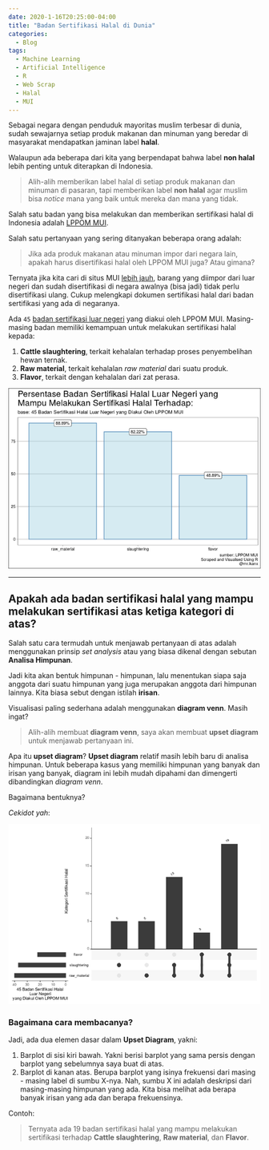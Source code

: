 ```yaml
---
date: 2020-1-16T20:25:00-04:00
title: "Badan Sertifikasi Halal di Dunia"
categories:
  - Blog
tags:
  - Machine Learning
  - Artificial Intelligence
  - R
  - Web Scrap
  - Halal
  - MUI
---
```


Sebagai negara dengan penduduk mayoritas muslim terbesar di dunia, sudah
sewajarnya setiap produk makanan dan minuman yang beredar di masyarakat
mendapatkan jaminan label **halal**.

Walaupun ada beberapa dari kita yang berpendapat bahwa label **non
halal** lebih penting untuk diterapkan di Indonesia.

> Alih-alih memberikan label halal di setiap produk makanan dan minuman
> di pasaran, tapi memberikan label **non halal** agar muslim bisa
> *notice* mana yang baik untuk mereka dan mana yang tidak.

Salah satu badan yang bisa melakukan dan memberikan sertifikasi halal di
Indonesia adalah [LPPOM MUI](http://www.halalmui.org/mui14/).

Salah satu pertanyaan yang sering ditanyakan beberapa orang adalah:

> Jika ada produk makanan atau minuman impor dari negara lain, apakah
> harus disertifikasi halal oleh LPPOM MUI juga? Atau gimana?

Ternyata jika kita cari di situs MUI [lebih
jauh](http://www.halalmui.org/mui14/main/page/list-of-halal-certification-bodies),
barang yang diimpor dari luar negeri dan sudah disertifikasi di negara
awalnya (bisa jadi) tidak perlu disertifikasi ulang. Cukup melengkapi
dokumen sertifikasi halal dari badan sertifikasi yang ada di negaranya.

Ada `45` [badan sertifikasi luar
negeri](http://www.halalmui.org/mui14/main/page/list-of-halal-certification-bodies)
yang diakui oleh LPPOM MUI. Masing-masing badan memiliki kemampuan untuk
melakukan sertifikasi halal kepada:

1.  **Cattle slaughtering**, terkait kehalalan terhadap proses
    penyembelihan hewan ternak.
2.  **Raw material**, terkait kehalalan *raw material* dari suatu
    produk.
3.  **Flavor**, terkait dengan kehalalan dari zat
perasa.

![text](https://raw.githubusercontent.com/ikanx101/belajaR/master/Bukan%20Infografis/Halal%20MUI/2020-1-15-halal-mui_files/figure-gfm/unnamed-chunk-2-1.png)

-----

## Apakah ada badan sertifikasi halal yang mampu melakukan sertifikasi atas ketiga kategori di atas?

Salah satu cara termudah untuk menjawab pertanyaan di atas adalah
menggunakan prinsip *set analysis* atau yang biasa dikenal dengan sebutan **Analisa Himpunan**.

Jadi kita akan bentuk himpunan - himpunan, lalu menentukan siapa saja anggota dari suatu himpunan yang juga merupakan anggota dari himpunan lainnya. Kita biasa sebut dengan istilah **irisan**.

Visualisasi paling sederhana adalah menggunakan **diagram venn**. Masih ingat?

> Alih-alih membuat **diagram venn**, saya akan membuat **upset
> diagram** untuk menjawab pertanyaan ini.



Apa itu **upset diagram**? **Upset diagram** relatif masih lebih baru di analisa himpunan. Untuk beberapa kasus yang memiliki himpunan yang banyak dan irisan yang banyak, diagram ini lebih mudah dipahami dan dimengerti dibandingkan *diagram venn*.

Bagaimana bentuknya?

*Cekidot yah*:

![text](https://raw.githubusercontent.com/ikanx101/belajaR/master/Bukan%20Infografis/Halal%20MUI/2020-1-15-halal-mui_files/figure-gfm/unnamed-chunk-3-1.png)

### Bagaimana cara membacanya?

Jadi, ada dua elemen dasar dalam **Upset Diagram**, yakni:

1. Barplot di sisi kiri bawah. Yakni berisi barplot yang sama persis dengan barplot yang sebelumnya saya buat di atas.
2. Barplot di kanan atas. Berupa barplot yang isinya frekuensi dari masing - masing label di sumbu X-nya. Nah, sumbu X ini adalah deskripsi dari masing-masing himpunan yang ada. Kita bisa melihat ada berapa banyak irisan yang ada dan berapa frekuensinya.

Contoh:

> Ternyata ada 19 badan sertifikasi halal yang mampu melakukan sertifikasi terhadap **Cattle slaughtering**, **Raw material**, dan **Flavor**.
